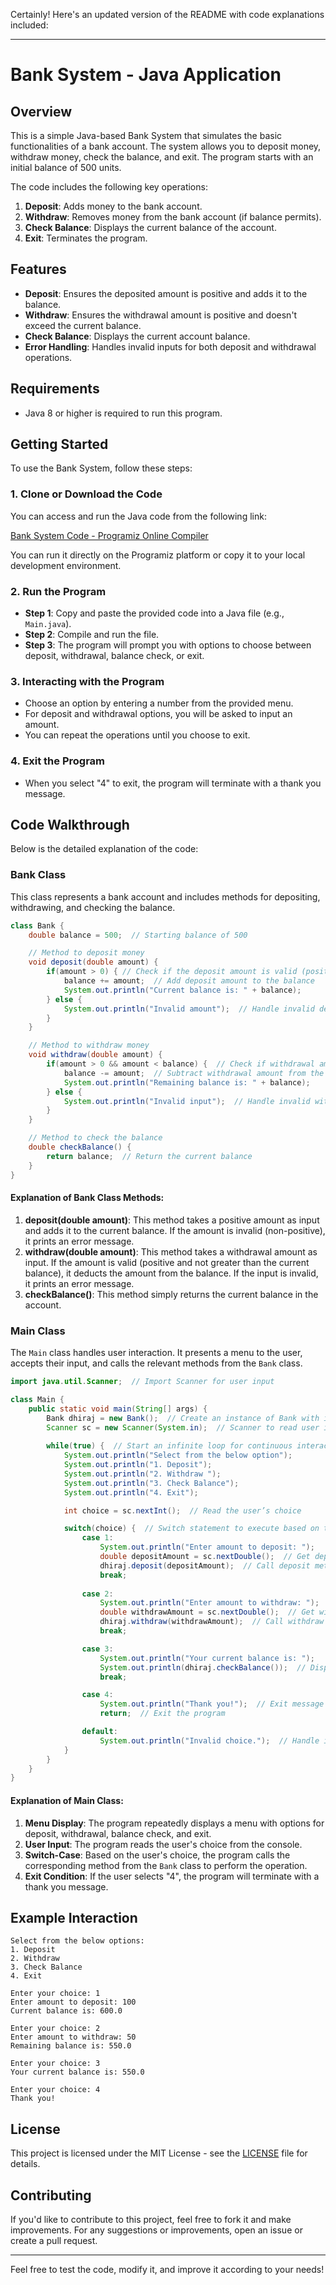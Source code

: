 Certainly! Here's an updated version of the README with code explanations included:

---

# Bank System - Java Application

## Overview

This is a simple Java-based Bank System that simulates the basic functionalities of a bank account. The system allows you to deposit money, withdraw money, check the balance, and exit. The program starts with an initial balance of 500 units. 

The code includes the following key operations:

1. **Deposit**: Adds money to the bank account.
2. **Withdraw**: Removes money from the bank account (if balance permits).
3. **Check Balance**: Displays the current balance of the account.
4. **Exit**: Terminates the program.

## Features

- **Deposit**: Ensures the deposited amount is positive and adds it to the balance.
- **Withdraw**: Ensures the withdrawal amount is positive and doesn't exceed the current balance.
- **Check Balance**: Displays the current account balance.
- **Error Handling**: Handles invalid inputs for both deposit and withdrawal operations.

## Requirements

- Java 8 or higher is required to run this program.

## Getting Started

To use the Bank System, follow these steps:

### 1. **Clone or Download the Code**

You can access and run the Java code from the following link:

[Bank System Code - Programiz Online Compiler](https://www.programiz.com/online-compiler/9oVjYTfAlEW6e)

You can run it directly on the Programiz platform or copy it to your local development environment.

### 2. **Run the Program**
   - **Step 1**: Copy and paste the provided code into a Java file (e.g., `Main.java`).
   - **Step 2**: Compile and run the file.
   - **Step 3**: The program will prompt you with options to choose between deposit, withdrawal, balance check, or exit.

### 3. **Interacting with the Program**
   - Choose an option by entering a number from the provided menu.
   - For deposit and withdrawal options, you will be asked to input an amount.
   - You can repeat the operations until you choose to exit.

### 4. **Exit the Program**
   - When you select "4" to exit, the program will terminate with a thank you message.

## Code Walkthrough

Below is the detailed explanation of the code:

### Bank Class
This class represents a bank account and includes methods for depositing, withdrawing, and checking the balance.

```java
class Bank {
    double balance = 500;  // Starting balance of 500

    // Method to deposit money
    void deposit(double amount) {
        if(amount > 0) { // Check if the deposit amount is valid (positive)
            balance += amount;  // Add deposit amount to the balance
            System.out.println("Current balance is: " + balance);
        } else {
            System.out.println("Invalid amount");  // Handle invalid deposit amount
        }
    }

    // Method to withdraw money
    void withdraw(double amount) {
        if(amount > 0 && amount < balance) {  // Check if withdrawal amount is valid
            balance -= amount;  // Subtract withdrawal amount from the balance
            System.out.println("Remaining balance is: " + balance);
        } else {
            System.out.println("Invalid input");  // Handle invalid withdrawal amount
        }
    }

    // Method to check the balance
    double checkBalance() {
        return balance;  // Return the current balance
    }
}
```

#### **Explanation of Bank Class Methods**:
1. **deposit(double amount)**: This method takes a positive amount as input and adds it to the current balance. If the amount is invalid (non-positive), it prints an error message.
2. **withdraw(double amount)**: This method takes a withdrawal amount as input. If the amount is valid (positive and not greater than the current balance), it deducts the amount from the balance. If the input is invalid, it prints an error message.
3. **checkBalance()**: This method simply returns the current balance in the account.

### Main Class
The `Main` class handles user interaction. It presents a menu to the user, accepts their input, and calls the relevant methods from the `Bank` class.

```java
import java.util.Scanner;  // Import Scanner for user input

class Main {
    public static void main(String[] args) {
        Bank dhiraj = new Bank();  // Create an instance of Bank with initial balance
        Scanner sc = new Scanner(System.in);  // Scanner to read user input
        
        while(true) {  // Start an infinite loop for continuous interaction
            System.out.println("Select from the below option");
            System.out.println("1. Deposit");
            System.out.println("2. Withdraw ");
            System.out.println("3. Check Balance");
            System.out.println("4. Exit");

            int choice = sc.nextInt();  // Read the user’s choice

            switch(choice) {  // Switch statement to execute based on the user’s choice
                case 1:
                    System.out.println("Enter amount to deposit: ");
                    double depositAmount = sc.nextDouble();  // Get deposit amount from the user
                    dhiraj.deposit(depositAmount);  // Call deposit method
                    break;
                    
                case 2:
                    System.out.println("Enter amount to withdraw: ");
                    double withdrawAmount = sc.nextDouble();  // Get withdrawal amount from the user
                    dhiraj.withdraw(withdrawAmount);  // Call withdraw method
                    break;

                case 3:
                    System.out.println("Your current balance is: ");
                    System.out.println(dhiraj.checkBalance());  // Display current balance
                    break;

                case 4:
                    System.out.println("Thank you!");  // Exit message
                    return;  // Exit the program

                default:
                    System.out.println("Invalid choice.");  // Handle invalid menu options
            }
        }
    }
}
```

#### **Explanation of Main Class**:
1. **Menu Display**: The program repeatedly displays a menu with options for deposit, withdrawal, balance check, and exit.
2. **User Input**: The program reads the user's choice from the console.
3. **Switch-Case**: Based on the user's choice, the program calls the corresponding method from the `Bank` class to perform the operation.
4. **Exit Condition**: If the user selects "4", the program will terminate with a thank you message.

## Example Interaction

```plaintext
Select from the below options:
1. Deposit
2. Withdraw
3. Check Balance
4. Exit

Enter your choice: 1
Enter amount to deposit: 100
Current balance is: 600.0

Enter your choice: 2
Enter amount to withdraw: 50
Remaining balance is: 550.0

Enter your choice: 3
Your current balance is: 550.0

Enter your choice: 4
Thank you!
```

## License

This project is licensed under the MIT License - see the [LICENSE](LICENSE) file for details.

## Contributing

If you'd like to contribute to this project, feel free to fork it and make improvements. For any suggestions or improvements, open an issue or create a pull request.

---

Feel free to test the code, modify it, and improve it according to your needs!
